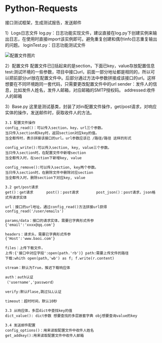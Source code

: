 # Python-Requests
接口测试框架，生成测试报告，发送邮件

1）Logs日志文件
log.py：日志功能实现文件，建议直接在log.py下创建实例来输出日志，在使用时直接import该实例即可。避免重复创建和偶尔info日志重复输出的问题。
loginTest.py：日志功能测试文件



![配置文件图片](https://github.com/xuhaixiang1993/Python3-requests/blob/master/picture/config.jpg)

2）配置文件
配置文件已[]括起来的是section，下面已key，value存放配置信息
test:测试环境的一些参数，项目中接口url，前面一部分地址都是相同的，所以可以把前部分url放在配置文件中。后部分通过方法中参数拼接成该接口的url。这样想要在不同环境跑同一套代码，只需要更改配置文件中的url
sender：发件人的信息，比如发件人姓名，发件人邮箱，对应邮箱的SMTP授权码。
addressed:收件人的邮箱

3）Base.py
这里是测试基类，封装了对ini配置文件操作，get/post请求，对响应实体的操作，发送邮件时，获取收件人的方法。

    3.1 配置文件操作
	config_read()：可以传入section，key，url三个参数。
	当只传入section和key时，返回section对应key的值。
    当全都传时，表示拼接该接口的url。url参数应该已 /路径/路径 这样的形式
    
    config_write():可以传入section, key, value三个参数。
    当只传入section时，在配置文件中新增section
    当全都传入时，在section下新增key, value
    
    config_remove():可以传入section, key两个参数。
    当只传入section时，在删除文件中删除对应section
    当全都传入时，删除section下对应key, value
    
    3.2 get/post请求
    get()：get请求      post()：post请求        post_json()：post请求，json格式传请求实体
    
    url：接口的url地址，通过config_read()方法拼接url获得
    config_read('/user/emails')
    
    params/data：接口的请求实体，需要已字典形式传参
    {'email':'xxxx@qq.com'}
    
    headers：请求头，需要已字典形式传参 
    {'Host':'www.baoi.com'}
    
    files：上传下载文件，
    上传:{'接口中对应字段':open(path.'rb')} path:需要上传文件的路径
    下载:whith open(path,'wb') as f; f.write(r.content)
    
    stream：默认为True，推迟下载响应体
    
    auth：auth认证   
    （'username','password）
    
    verify:默认Flase,跳过SLL认证
    
    timeout：超时时间，默认10秒
    
    3.3 从响应体，多层dict中查找key的值
    dict_value(): dict参数 想要查找的多层嵌套字典 obj想要查询value的key
    
    3.4 发送邮件配置
    config_options()：用来读取配置文件中收件人姓名
    get_addkey():用来读取配置文件中收件人邮箱
    
    
